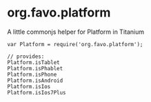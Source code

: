 org.favo.platform
=================

A little commonjs helper for Platform in Titanium


    var Platform = require('org.favo.platform');
    
    // provides:
    Platform.isTablet
    Platform.isPhablet
    Platform.isPhone
    Platform.isAndroid
    Platform.isIos
    Platform.isIos7Plus